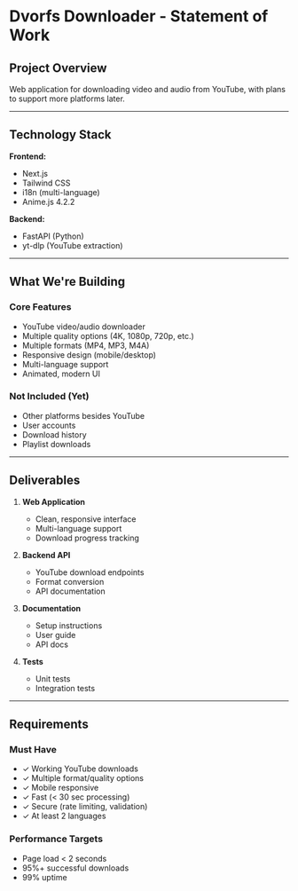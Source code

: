 # Dvorfs Downloader - Statement of Work

## Project Overview
Web application for downloading video and audio from YouTube, with plans to support more platforms later.

---

## Technology Stack

**Frontend:**
- Next.js
- Tailwind CSS
- i18n (multi-language)
- Anime.js 4.2.2

**Backend:**
- FastAPI (Python)
- yt-dlp (YouTube extraction)

---

## What We're Building

### Core Features
- YouTube video/audio downloader
- Multiple quality options (4K, 1080p, 720p, etc.)
- Multiple formats (MP4, MP3, M4A)
- Responsive design (mobile/desktop)
- Multi-language support
- Animated, modern UI

### Not Included (Yet)
- Other platforms besides YouTube
- User accounts
- Download history
- Playlist downloads

---

## Deliverables

1. **Web Application**
   - Clean, responsive interface
   - Multi-language support
   - Download progress tracking
   
2. **Backend API**
   - YouTube download endpoints
   - Format conversion
   - API documentation

3. **Documentation**
   - Setup instructions
   - User guide
   - API docs

4. **Tests**
   - Unit tests
   - Integration tests

---

## Requirements

### Must Have
- ✓ Working YouTube downloads
- ✓ Multiple format/quality options
- ✓ Mobile responsive
- ✓ Fast (< 30 sec processing)
- ✓ Secure (rate limiting, validation)
- ✓ At least 2 languages

### Performance Targets
- Page load < 2 seconds
- 95%+ successful downloads
- 99% uptime
